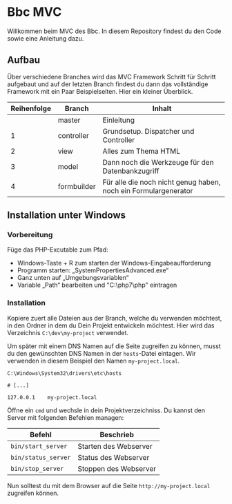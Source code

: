 # Bbc MVC

Willkommen beim MVC des Bbc. In diesem Repository findest du den Code sowie eine Anleitung dazu.

## Aufbau

Über verschiedene Branches wird das MVC Framework Schritt für Schritt aufgebaut und auf der letzten Branch findest du dann das vollständige Framework mit ein Paar Beispielseiten. Hier ein kleiner Überblick.

| Reihenfolge | Branch      | Inhalt                                                          |
|-------------|-------------|-----------------------------------------------------------------|
|             | master      | Einleitung                                                      |
| 1           | controller  | Grundsetup. Dispatcher und Controller                           |
| 2           | view        | Alles zum Thema HTML                                            |
| 3           | model       | Dann noch die Werkzeuge für den Datenbankzugriff                |
| 4           | formbuilder | Für alle die noch nicht genug haben, noch ein Formulargenerator |

## Installation unter Windows

### Vorbereitung

Füge das PHP-Excutable zum Pfad:
 * Windows-Taste + R zum starten der Windows-Eingabeaufforderung
 * Programm starten: „SystemPropertiesAdvanced.exe“
 * Ganz unten auf „Umgebungsvariablen“
 * Variable „Path“ bearbeiten und "C:\php7\php" eintragen

### Installation

Kopiere zuert alle Dateien aus der Branch, welche du verwenden möchtest, in den Ordner in dem du Dein Projekt entwickeln möchtest. Hier wird das Verzeichnis `C:\dev\my-project` verwendet.

Um später mit einem DNS Namen auf die Seite zugreifen zu können, musst du den gewünschten DNS Namen in der `hosts`-Datei eintagen. Wir verwenden in diesem Beispiel den Namen `my-project.local`.

`C:\Windows\System32\drivers\etc\hosts`
```
# [...]

127.0.0.1    my-project.local
```

Öffne ein `cmd` und wechsle in dein Projektverzeichniss. Du kannst den Server mit folgenden Befehlen managen:

| Befehl              | Beschrieb             |
|---------------------|-----------------------|
| `bin/start_server`  | Starten des Webserver |
| `bin/status_server` | Status des Webserver  |
| `bin/stop_server`   | Stoppen des Webserver |


Nun solltest du mit dem Browser auf die Seite `http://my-project.local` zugreifen können.

